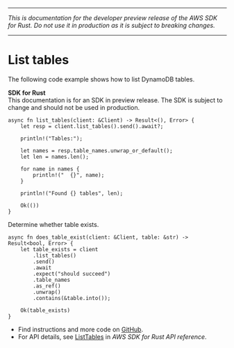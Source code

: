 --------

 *This is documentation for the developer preview release of the AWS SDK for Rust\. Do not use it in production as it is subject to breaking changes\.* 

--------

# List tables<a name="dynamodb_ListTables_rust_topic"></a>

The following code example shows how to list DynamoDB tables\.

**SDK for Rust**  
This documentation is for an SDK in preview release\. The SDK is subject to change and should not be used in production\.
  

```
async fn list_tables(client: &Client) -> Result<(), Error> {
    let resp = client.list_tables().send().await?;

    println!("Tables:");

    let names = resp.table_names.unwrap_or_default();
    let len = names.len();

    for name in names {
        println!("  {}", name);
    }

    println!("Found {} tables", len);

    Ok(())
}
```
Determine whether table exists\.  

```
async fn does_table_exist(client: &Client, table: &str) -> Result<bool, Error> {
    let table_exists = client
        .list_tables()
        .send()
        .await
        .expect("should succeed")
        .table_names
        .as_ref()
        .unwrap()
        .contains(&table.into());

    Ok(table_exists)
}
```
+  Find instructions and more code on [GitHub](https://github.com/awsdocs/aws-doc-sdk-examples/tree/main/.rust_alpha/dynamodb#code-examples)\. 
+  For API details, see [ListTables](https://awslabs.github.io/aws-sdk-rust/) in *AWS SDK for Rust API reference*\. 